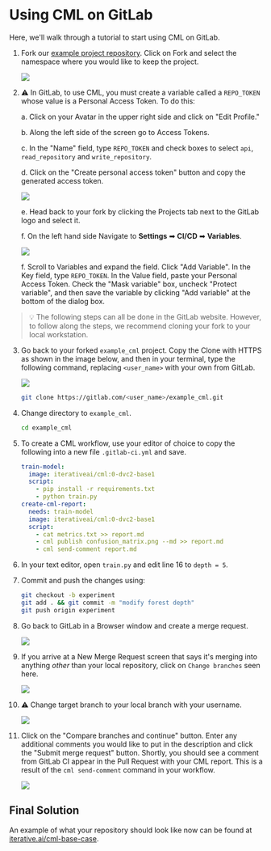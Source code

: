 # Using CML on GitLab

Here, we'll walk through a tutorial to start using CML on GitLab.

1. Fork our
   [example project repository](https://gitlab.com/iterative.ai/example_cml).
   Click on Fork and select the namespace where you would like to keep the
   project.

   ![](/img/gitlab_fork_cml_project.png)

2. ⚠️ In GitLab, to use CML, you must create a variable called a `REPO_TOKEN`
   whose value is a Personal Access Token. To do this:

   a. Click on your Avatar in the upper right side and click on "Edit Profile."

   b. Along the left side of the screen go to Access Tokens.

   c. In the "Name" field, type `REPO_TOKEN` and check boxes to select `api`,
   `read_repository` and `write_repository`.

   d. Click on the "Create personal access token" button and copy the generated
   access token.

   ![](/img/personal_access_token.png)

   e. Head back to your fork by clicking the Projects tab next to the GitLab
   logo and select it.

   f. On the left hand side Navigate to **Settings** ➡ **CI/CD** ➡
   **Variables**.

   ![](/img/ci_cd_navigation.png)

   f. Scroll to Variables and expand the field. Click "Add Variable". In the Key
   field, type `REPO_TOKEN`. In the Value field, paste your Personal Access
   Token. Check the "Mask variable" box, uncheck "Protect variable", and then
   save the variable by clicking "Add variable" at the bottom of the dialog box.

> 💡 The following steps can all be done in the GitLab website. However, to
> follow along the steps, we recommend cloning your fork to your local
> workstation.

3. Go back to your forked `example_cml` project. Copy the Clone with HTTPS as
   shown in the image below, and then in your terminal, type the following
   command, replacing `<user_name>` with your own from GitLab.

   ![](/img/gitlab_cml_clone.png)

   ```bash
   git clone https://gitlab.com/<user_name>/example_cml.git
   ```

4. Change directory to `example_cml`.

   ```bash
   cd example_cml
   ```

5. To create a CML workflow, use your editor of choice to copy the following
   into a new file `.gitlab-ci.yml` and save.

   ```yaml
   train-model:
     image: iterativeai/cml:0-dvc2-base1
     script:
       - pip install -r requirements.txt
       - python train.py
   create-cml-report:
     needs: train-model
     image: iterativeai/cml:0-dvc2-base1
     script:
       - cat metrics.txt >> report.md
       - cml publish confusion_matrix.png --md >> report.md
       - cml send-comment report.md
   ```

6. In your text editor, open `train.py` and edit line 16 to `depth = 5`.

7. Commit and push the changes using:

   ```bash
   git checkout -b experiment
   git add . && git commit -m "modify forest depth"
   git push origin experiment
   ```

8. Go back to GitLab in a Browser window and create a merge request.

   ![](/img/create_merge_request.png)

9. If you arrive at a New Merge Request screen that says it's merging into
   anything _other_ than your local repository, click on `Change branches` seen
   here.

   ![](/img/new_merge_request.png)

10. ⚠️ Change target branch to your local branch with your username.

    ![](/img/change_user_name.png)

11. Click on the "Compare branches and continue" button. Enter any additional
    comments you would like to put in the description and click the "Submit
    merge request" button. Shortly, you should see a comment from GitLab CI
    appear in the Pull Request with your CML report. This is a result of the
    `cml send-comment` command in your workflow.

    ![](/img/cml_start_gitlab_end.png)

## Final Solution

An example of what your repository should look like now can be found at
[iterative.ai/cml-base-case](https://gitlab.com/iterative.ai/cml-base-case).
